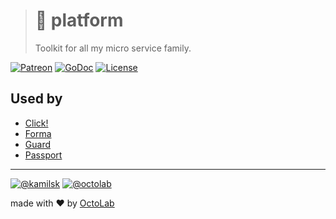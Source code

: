 > # 🧰 platform
>
> Toolkit for all my micro service family.

[![Patreon][icon_patreon]][support]
[![GoDoc][icon_docs]][docs]
[![License][icon_license]][license]

## Used by

- [Click!][click]
- [Forma][forma]
- [Guard][guard]
- [Passport][passport]

---

[![@kamilsk][icon_tw_author]][author]
[![@octolab][icon_tw_sponsor]][sponsor]

made with ❤️ by [OctoLab][octolab]

[build]:           https://travis-ci.org/kamilsk/platform
[docs]:            https://godoc.org/github.com/kamilsk/platform
[license]:         LICENSE
[promo]:           https://github.com/kamilsk/platform
[quality]:         https://scrutinizer-ci.com/g/kamilsk/platform/?branch=master

[click]:           https://github.com/kamilsk/click
[forma]:           https://github.com/kamilsk/form-api
[guard]:           https://github.com/kamilsk/guard
[passport]:        https://github.com/kamilsk/passport

[author]:          https://twitter.com/ikamilsk
[octolab]:         https://www.octolab.org/
[sponsor]:         https://twitter.com/octolab_inc
[support]:         https://www.patreon.com/octolab

[icon_awesome]:    https://cdn.rawgit.com/sindresorhus/awesome/d7305f38d29fed78fa85652e3a63e154dd8e8829/media/badge.svg
[icon_build]:      https://travis-ci.org/kamilsk/platform.svg?branch=master
[icon_coverage]:   https://scrutinizer-ci.com/g/kamilsk/platform/badges/coverage.png?b=master
[icon_docs]:       https://godoc.org/github.com/kamilsk/platform?status.svg
[icon_license]:    https://img.shields.io/badge/license-MIT-blue.svg
[icon_patreon]:    https://img.shields.io/badge/patreon-donate-orange.svg
[icon_quality]:    https://scrutinizer-ci.com/g/kamilsk/platform/badges/quality-score.png?b=master
[icon_tw_author]:  https://img.shields.io/badge/author-%40kamilsk-blue.svg
[icon_tw_sponsor]: https://img.shields.io/badge/sponsor-%40octolab-blue.svg
[icon_twitter]:    https://img.shields.io/twitter/url/http/shields.io.svg?style=social
